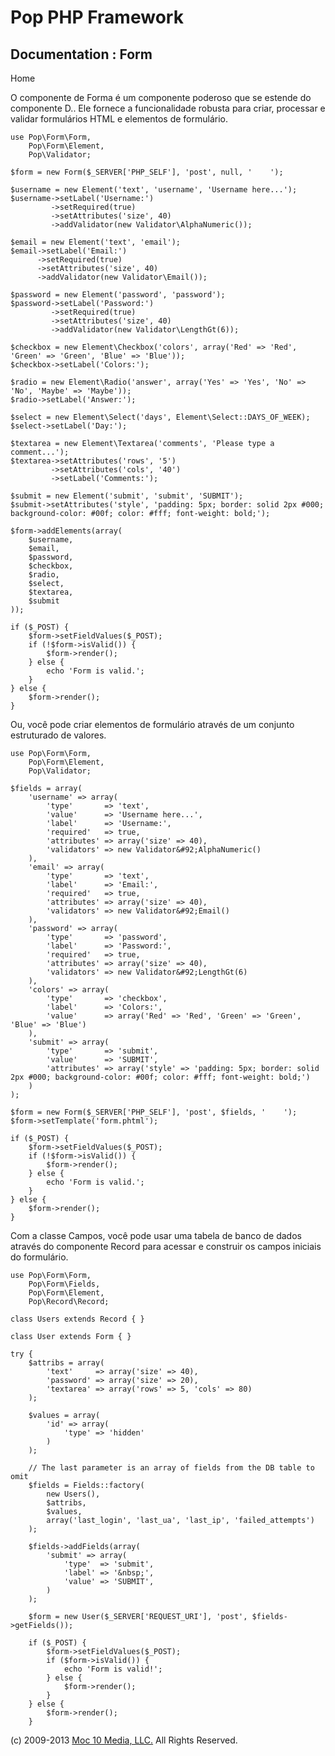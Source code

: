 Pop PHP Framework
=================

Documentation : Form
--------------------

Home

O componente de Forma é um componente poderoso que se estende do
componente D.. Ele fornece a funcionalidade robusta para criar,
processar e validar formulários HTML e elementos de formulário.

    use Pop\Form\Form,
        Pop\Form\Element,
        Pop\Validator;

    $form = new Form($_SERVER['PHP_SELF'], 'post', null, '    ');

    $username = new Element('text', 'username', 'Username here...');
    $username->setLabel('Username:')
             ->setRequired(true)
             ->setAttributes('size', 40)
             ->addValidator(new Validator\AlphaNumeric());

    $email = new Element('text', 'email');
    $email->setLabel('Email:')
          ->setRequired(true)
          ->setAttributes('size', 40)
          ->addValidator(new Validator\Email());

    $password = new Element('password', 'password');
    $password->setLabel('Password:')
             ->setRequired(true)
             ->setAttributes('size', 40)
             ->addValidator(new Validator\LengthGt(6));

    $checkbox = new Element\Checkbox('colors', array('Red' => 'Red', 'Green' => 'Green', 'Blue' => 'Blue'));
    $checkbox->setLabel('Colors:');

    $radio = new Element\Radio('answer', array('Yes' => 'Yes', 'No' => 'No', 'Maybe' => 'Maybe'));
    $radio->setLabel('Answer:');

    $select = new Element\Select('days', Element\Select::DAYS_OF_WEEK);
    $select->setLabel('Day:');

    $textarea = new Element\Textarea('comments', 'Please type a comment...');
    $textarea->setAttributes('rows', '5')
             ->setAttributes('cols', '40')
             ->setLabel('Comments:');

    $submit = new Element('submit', 'submit', 'SUBMIT');
    $submit->setAttributes('style', 'padding: 5px; border: solid 2px #000; background-color: #00f; color: #fff; font-weight: bold;');

    $form->addElements(array(
        $username,
        $email,
        $password,
        $checkbox,
        $radio,
        $select,
        $textarea,
        $submit
    ));

    if ($_POST) {
        $form->setFieldValues($_POST);
        if (!$form->isValid()) {
            $form->render();
        } else {
            echo 'Form is valid.';
        }
    } else {
        $form->render();
    }

Ou, você pode criar elementos de formulário através de um conjunto
estruturado de valores.

    use Pop\Form\Form,
        Pop\Form\Element,
        Pop\Validator;

    $fields = array(
        'username' => array(
            'type'       => 'text',
            'value'      => 'Username here...',
            'label'      => 'Username:',
            'required'   => true,
            'attributes' => array('size' => 40),
            'validators' => new Validator&#92;AlphaNumeric()
        ),
        'email' => array(
            'type'       => 'text',
            'label'      => 'Email:',
            'required'   => true,
            'attributes' => array('size' => 40),
            'validators' => new Validator&#92;Email()
        ),
        'password' => array(
            'type'       => 'password',
            'label'      => 'Password:',
            'required'   => true,
            'attributes' => array('size' => 40),
            'validators' => new Validator&#92;LengthGt(6)
        ),
        'colors' => array(
            'type'       => 'checkbox',
            'label'      => 'Colors:',
            'value'      => array('Red' => 'Red', 'Green' => 'Green', 'Blue' => 'Blue')
        ),
        'submit' => array(
            'type'       => 'submit',
            'value'      => 'SUBMIT',
            'attributes' => array('style' => 'padding: 5px; border: solid 2px #000; background-color: #00f; color: #fff; font-weight: bold;')
        )
    );

    $form = new Form($_SERVER['PHP_SELF'], 'post', $fields, '    ');
    $form->setTemplate('form.phtml');

    if ($_POST) {
        $form->setFieldValues($_POST);
        if (!$form->isValid()) {
            $form->render();
        } else {
            echo 'Form is valid.';
        }
    } else {
        $form->render();
    }

Com a classe Campos, você pode usar uma tabela de banco de dados através
do componente Record para acessar e construir os campos iniciais do
formulário.

    use Pop\Form\Form,
        Pop\Form\Fields,
        Pop\Form\Element,
        Pop\Record\Record;

    class Users extends Record { }

    class User extends Form { }

    try {
        $attribs = array(
            'text'     => array('size' => 40),
            'password' => array('size' => 20),
            'textarea' => array('rows' => 5, 'cols' => 80)
        );

        $values = array(
            'id' => array(
                'type' => 'hidden'
            )
        );

        // The last parameter is an array of fields from the DB table to omit
        $fields = Fields::factory(
            new Users(),
            $attribs,
            $values,
            array('last_login', 'last_ua', 'last_ip', 'failed_attempts')
        );

        $fields->addFields(array(
            'submit' => array(
                'type'  => 'submit',
                'label' => '&nbsp;',
                'value' => 'SUBMIT',
            )
        );

        $form = new User($_SERVER['REQUEST_URI'], 'post', $fields->getFields());

        if ($_POST) {
            $form->setFieldValues($_POST);
            if ($form->isValid()) {
                echo 'Form is valid!';
            } else {
                $form->render();
            }
        } else {
            $form->render();
        }

\(c) 2009-2013 [Moc 10 Media, LLC.](http://www.moc10media.com) All
Rights Reserved.
